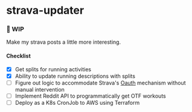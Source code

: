 # strava-updater

### 🚧 WIP

Make my strava posts a little more interesting.

#### Checklist

- [x] Get splits for running activities
- [x] Ability to update running descriptions with splits
- [ ] Figure out logic to accommodate Strava's [Oauth](https://developers.strava.com/docs/authentication/) mechanism without manual intervention
- [ ] Implement Reddit API to programmatically get OTF workouts
- [ ] Deploy as a K8s CronJob to AWS using Terraform
